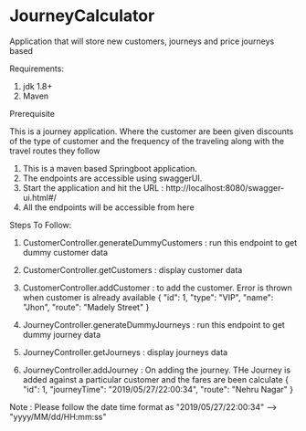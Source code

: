 # JourneyCalculator
Application that will store new customers, journeys and price journeys based

Requirements:
1. jdk 1.8+
2. Maven

Prerequisite

This is a journey application. Where the customer are been given discounts of the type of customer and the frequency of the traveling along with the travel routes they follow 

1. This is a maven based Springboot application.
2. The endpoints are accessible using swaggerUI.
3. Start the application and hit the URL :  http://localhost:8080/swagger-ui.html#/
4. All the endpoints will be accessible from here


Steps To Follow:

1. CustomerController.generateDummyCustomers : run this endpoint to get dummy customer data
2. CustomerController.getCustomers : display customer data
3. CustomerController.addCustomer : to add the customer. Error is thrown when customer is already available
	 {
		"id": 1,
		"type": "VIP",
		"name": "Jhon",
		"route": "Madely Street"
	  }
	  
4. JourneyController.generateDummyJourneys : run this endpoint to get dummy journey data
5. JourneyController.getJourneys :  display journeys data
6. JourneyController.addJourney : On adding the journey. THe Journey is added against a particular customer and the fares are been calculate
	 {
		"id": 1,
		"journeyTime": "2019/05/27/22:00:34",
		"route": "Nehru Nagar"
	  }
	  
Note : Please follow the date time format as "2019/05/27/22:00:34" --> "yyyy/MM/dd/HH:mm:ss"


